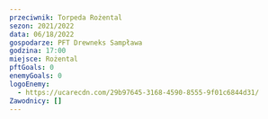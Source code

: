 ```yaml
---
przeciwnik: Torpeda Rożental
sezon: 2021/2022
data: 06/18/2022
gospodarze: PFT Drewneks Sampława
godzina: 17:00
miejsce: Rożental
pftGoals: 0
enemyGoals: 0
logoEnemy:
  - https://ucarecdn.com/29b97645-3168-4590-8555-9f01c6844d31/
Zawodnicy: []
---
```

